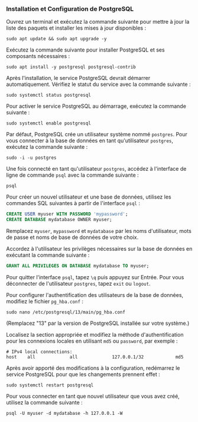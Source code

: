### Installation et Configuration de PostgreSQL

Ouvrez un terminal et exécutez la commande suivante pour mettre à jour la liste des paquets et installer les mises à jour disponibles :

```
sudo apt update && sudo apt upgrade -y
```

Exécutez la commande suivante pour installer PostgreSQL et ses composants nécessaires :

```
sudo apt install -y postgresql postgresql-contrib
```

Après l'installation, le service PostgreSQL devrait démarrer automatiquement. Vérifiez le statut du service avec la commande suivante :

```
sudo systemctl status postgresql
```

Pour activer le service PostgreSQL au démarrage, exécutez la commande suivante :

```
sudo systemctl enable postgresql
```

Par défaut, PostgreSQL crée un utilisateur système nommé `postgres`. Pour vous connecter à la base de données en tant qu'utilisateur `postgres`, exécutez la commande suivante :

```
sudo -i -u postgres
```

Une fois connecté en tant qu'utilisateur `postgres`, accédez à l'interface de ligne de commande `psql` avec la commande suivante :

```
psql
```

Pour créer un nouvel utilisateur et une base de données, utilisez les commandes SQL suivantes à partir de l'interface `psql` :

```sql
CREATE USER myuser WITH PASSWORD 'mypassword';
CREATE DATABASE mydatabase OWNER myuser;
```

Remplacez `myuser`, `mypassword` et `mydatabase` par les noms d'utilisateur, mots de passe et noms de base de données de votre choix.

Accordez à l'utilisateur les privilèges nécessaires sur la base de données en exécutant la commande suivante :

```sql
GRANT ALL PRIVILEGES ON DATABASE mydatabase TO myuser;
```

Pour quitter l'interface `psql`, tapez `\q` puis appuyez sur Entrée. Pour vous déconnecter de l'utilisateur `postgres`, tapez `exit` ou `logout`.

Pour configurer l'authentification des utilisateurs de la base de données, modifiez le fichier `pg_hba.conf` :

```
sudo nano /etc/postgresql/13/main/pg_hba.conf
```

(Remplacez "13" par la version de PostgreSQL installée sur votre système.)

Localisez la section appropriée et modifiez la méthode d'authentification pour les connexions locales en utilisant `md5` ou `password`, par exemple :

```
# IPv4 local connections:
host    all             all             127.0.0.1/32            md5
```

Après avoir apporté des modifications à la configuration, redémarrez le service PostgreSQL pour que les changements prennent effet :

```
sudo systemctl restart postgresql
```

Pour vous connecter en tant que nouvel utilisateur que vous avez créé, utilisez la commande suivante :

```
psql -U myuser -d mydatabase -h 127.0.0.1 -W
```



